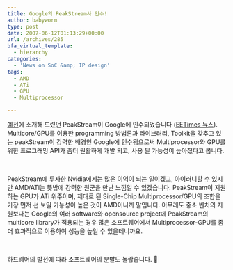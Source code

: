 ```yaml
---
title: Google의 PeakStream사 인수!
author: babyworm
type: post
date: 2007-06-12T01:13:29+00:00
url: /archives/285
bfa_virtual_template:
  - hierarchy
categories:
  - 'News on SoC &amp; IP design'
tags:
  - AMD
  - ATi
  - GPU
  - Multiprocessor

---
```

[예전][1]에 소개해 드렸던 PeakStream이 Google에 인수되었습니다 (<a href="http://www.eetkorea.com/ART_8800467919_839585_NT_58b97a46.HTM?click_from=RSS" target="_blank">EETimes 뉴스</a>). Multicore/GPU를 이용한 programming 방법론과 라이브러리, Toolkit을 갖추고 있는 peakStream이 강력한 배경인 Google에 인수됨으로써 Multiprocessor와 GPU를 위한 프로그래밍 API가 좀더 원활하게 개발 되고, 사용 될 가능성이 높아졌다고 봅니다.

&nbsp;

PeakStream에 투자한 Nvidia에게는 많은 이익이 되는 일이겠고, 아이러니할 수 있지만 AMD/ATi는 뜻밖에 강력한 원군을 만난 느낌일 수 있겠습니다. PeakStream이 지원하는 GPU가 ATi 위주이며, 제대로 된 Single-Chip Multiprocessor/GPU의 조합을 가장 먼저 선 보일 가능성이 높은 것이 AMD이니까 말입니다. 아무래도 중소 벤처의 지원보다는 Google의 여러 software와 opensource project에 PeakStream의 multicore library가 적용되는 경우 많은 소프트웨어에서 Multiprocessor-GPU를 좀 더 효과적으로 이용하여 성능을 높일 수 있을테니까요.

&nbsp;

하드웨어의 발전에 따라 소프트웨어의 분발도 놀랍습니다. 🙂

 [1]: http://babyworm.net/wordpress/?p=105
